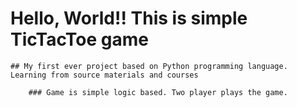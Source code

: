 # Hello, World!! This is simple TicTacToe game

	## My first ever project based on Python programming language. Learning from source materials and courses
	
		### Game is simple logic based. Two player plays the game.